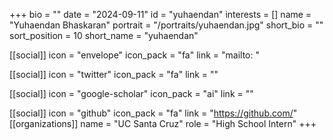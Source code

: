 +++
bio = "" 
date = "2024-09-11" 
id = "yuhaendan" 
interests = [] 
name = "Yuhaendan Bhaskaran" 
portrait = "/portraits/yuhaendan.jpg" 
short_bio = "" 
sort_position = 10
 short_name = "yuhaendan" 

[[social]] 
    icon = "envelope" 
    icon_pack = "fa" 
    link = "mailto: "

 [[social]] 
    icon = "twitter" 
    icon_pack = "fa" 
    link = "" 

[[social]] 
    icon = "google-scholar" 
    icon_pack = "ai" 
    link = "" 

[[social]] 
    icon = "github" 
    icon_pack = "fa" 
    link = "https://github.com/" 
[[organizations]] 
     name = "UC Santa Cruz" 
      role = "High School Intern" 
+++